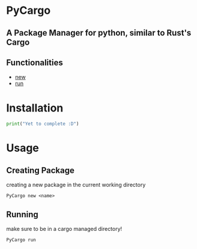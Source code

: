 # PyCargo
## A Package Manager for python, similar to Rust's Cargo

## Functionalities

  - [new](#Creating-Package)
  - [run](#Running)

# Installation
```python
print("Yet to complete :D")
```
# Usage

## Creating Package

creating a new package in the current working directory

```shell
PyCargo new <name>
```

## Running

make sure to be in a cargo managed directory!

```shell
PyCargo run
```
